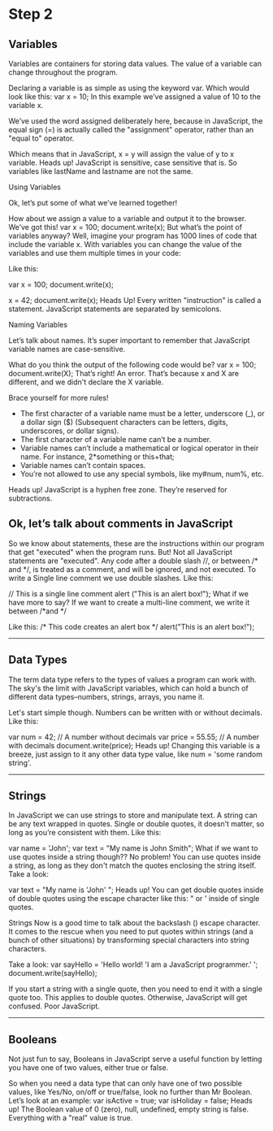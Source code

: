 # Step 2 #

## Variables ##
Variables are containers for storing data values. The value of a variable can change throughout the program.

Declaring a variable is as simple as using the keyword var. Which would look like this:
var x = 10;
In this example we’ve assigned a value of 10 to the variable x.

We’ve used the word assigned deliberately here, because in JavaScript, the equal sign (=) is actually called the "assignment" operator, rather than an "equal to" operator.

Which means that in JavaScript, x = y will assign the value of y to x variable.
Heads up!
JavaScript is sensitive, case sensitive that is. So variables like lastName and lastname are not the same.

Using Variables

Ok, let’s put some of what we’ve learned together!

How about we assign a value to a variable and output it to the browser. We’ve got this!
var x = 100; 
document.write(x);
But what’s the point of variables anyway? Well, imagine your program has 1000 lines of code that include the variable x. With variables you can change the value of the variables and use them multiple times in your code:

Like this:

var x = 100; 
document.write(x); 

x = 42; 
document.write(x);
Heads Up!
Every written "instruction" is called a statement. JavaScript statements are separated by semicolons.


Naming Variables

Let’s talk about names.
It’s super important to remember that JavaScript variable names are case-sensitive.

What do you think the output of the following code would be?
var x = 100; 
document.write(X);
That’s right! An error. That’s because x and X are different, and we didn't declare the X variable.

Brace yourself for more rules!
+ The first character of a variable name must be a letter, underscore (_), or a dollar sign ($) (Subsequent characters can be letters, digits, underscores, or dollar signs).
+ The first character of a variable name can’t be a number.
+ Variable names can’t include a mathematical or logical operator in their name. For instance, 2*something or this+that;
+ Variable names can’t contain spaces.
+ You’re not allowed to use any special symbols, like my#num, num%, etc.

Heads up!
JavaScript is a hyphen free zone. They’re reserved for subtractions.


## Ok, let’s talk about comments in JavaScript ##

So we know about statements, these are the instructions within our program that get "executed" when the program runs.
But! Not all JavaScript statements are "executed".
Any code after a double slash //, or between /* and */, is treated as a comment, and will be ignored, and not executed.
To write a Single line comment we use double slashes. Like this:

// This is a single line comment
alert ("This is an alert box!"); 
What if we have more to say?
If we want to create a multi-line comment, we write it between /*and */

Like this:
/* This code 
creates an 
alert box */ 
alert("This is an alert box!"); 

---
## Data Types ##

The term data type refers to the types of values a program can work with. The sky's the limit with JavaScript variables, which can hold a bunch of different data types–numbers, strings, arrays, you name it.

Let's start simple though.
Numbers can be written with or without decimals. Like this:

var num = 42; // A number without decimals
var price = 55.55; // A number with decimals 
document.write(price); 
Heads up!
Changing this variable is a breeze, just assign to it any other data type value, like num = 'some random string'.

---
## Strings ##

In JavaScript we can use strings to store and manipulate text.
A string can be any text wrapped in quotes. Single or double quotes, it doesn’t matter, so long as you’re consistent with them. Like this:

var name = 'John'; 
var text = "My name is John Smith";
What if we want to use quotes inside a string though?? No problem! You can use quotes inside a string, as long as they don't match the quotes enclosing the string itself. Take a look:

var text = "My name is 'John' ";
Heads up!
You can get double quotes inside of double quotes using the escape character like this: \" or \' inside of single quotes.

Strings
Now is a good time to talk about the backslash (\) escape character. It comes to the rescue when you need to put quotes within strings (and a bunch of other situations) by transforming special characters into string characters.

Take a look:
var sayHello = 'Hello world! \'I am a JavaScript programmer.\' '; 
document.write(sayHello);

If you start a string with a single quote, then you need to end it with a single quote too. This applies to double quotes. Otherwise, JavaScript will get confused. Poor JavaScript.

---
## Booleans ##

Not just fun to say, Booleans in JavaScript serve a useful function by letting you have one of two values, either true or false.

So when you need a data type that can only have one of two possible values, like Yes/No, on/off or true/false, look no further than Mr Boolean. Let’s look at an example:
var isActive = true; 
var isHoliday = false;
Heads up!
The Boolean value of 0 (zero), null, undefined, empty string is false.
Everything with a "real" value is true.

